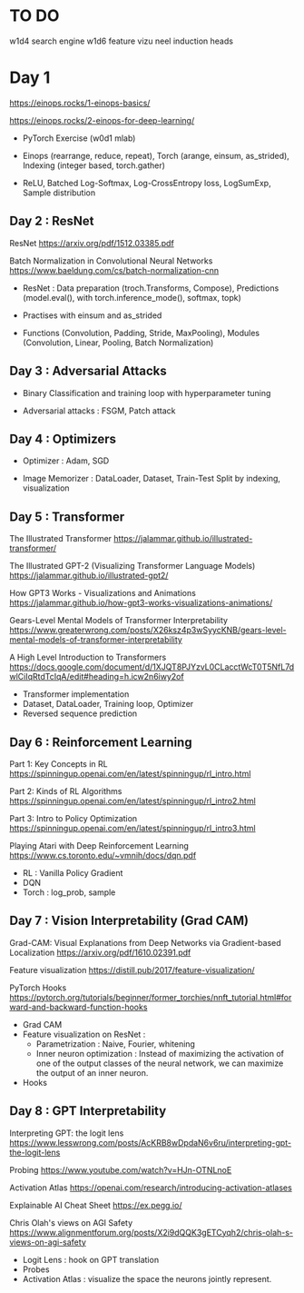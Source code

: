 # TO DO 

w1d4 search engine
w1d6 feature vizu
neel induction heads


# Day 1 

https://einops.rocks/1-einops-basics/

https://einops.rocks/2-einops-for-deep-learning/

- PyTorch Exercise (w0d1 mlab)

- Einops (rearrange, reduce, repeat), Torch (arange, einsum, as_strided), Indexing (integer based, torch.gather)

- ReLU, Batched Log-Softmax, Log-CrossEntropy loss, LogSumExp, Sample distribution

## Day 2 : ResNet

ResNet https://arxiv.org/pdf/1512.03385.pdf

Batch Normalization in Convolutional Neural Networks  https://www.baeldung.com/cs/batch-normalization-cnn

- ResNet : Data preparation (troch.Transforms, Compose), Predictions (model.eval(), with torch.inference_mode(), softmax, topk)

- Practises with einsum and as_strided

- Functions (Convolution, Padding, Stride, MaxPooling), Modules (Convolution, Linear, Pooling, Batch Normalization)


## Day 3 : Adversarial Attacks

- Binary Classification and training loop with hyperparameter tuning

- Adversarial attacks : FSGM, Patch attack

## Day 4 : Optimizers

- Optimizer : Adam, SGD

- Image Memorizer : DataLoader, Dataset, Train-Test Split by indexing, visualization

## Day 5 : Transformer

The Illustrated Transformer
https://jalammar.github.io/illustrated-transformer/

The Illustrated GPT-2 (Visualizing Transformer Language Models)
https://jalammar.github.io/illustrated-gpt2/

How GPT3 Works - Visualizations and Animations
https://jalammar.github.io/how-gpt3-works-visualizations-animations/

Gears-Level Mental Models of Transformer Interpretability
https://www.greaterwrong.com/posts/X26ksz4p3wSyycKNB/gears-level-mental-models-of-transformer-interpretability

A High Level Introduction to Transformers
https://docs.google.com/document/d/1XJQT8PJYzvL0CLacctWcT0T5NfL7dwlCiIqRtdTcIqA/edit#heading=h.icw2n6iwy2of


- Transformer implementation 
- Dataset, DataLoader, Training loop, Optimizer
- Reversed sequence prediction

## Day 6 : Reinforcement Learning

Part 1: Key Concepts in RL
https://spinningup.openai.com/en/latest/spinningup/rl_intro.html

Part 2: Kinds of RL Algorithms
https://spinningup.openai.com/en/latest/spinningup/rl_intro2.html

Part 3: Intro to Policy Optimization
https://spinningup.openai.com/en/latest/spinningup/rl_intro3.html

Playing Atari with Deep Reinforcement Learning
https://www.cs.toronto.edu/~vmnih/docs/dqn.pdf

- RL : Vanilla Policy Gradient
- DQN
- Torch : log_prob, sample

## Day 7 : Vision Interpretability (Grad CAM)

Grad-CAM: Visual Explanations from Deep Networks via Gradient-based Localization
https://arxiv.org/pdf/1610.02391.pdf

Feature visualization
https://distill.pub/2017/feature-visualization/

PyTorch Hooks 
https://pytorch.org/tutorials/beginner/former_torchies/nnft_tutorial.html#forward-and-backward-function-hooks 


- Grad CAM 
- Feature visualization on ResNet : 
    - Parametrization : Naive, Fourier, whitening
    - Inner neuron optimization : Instead of maximizing the activation of one of the output classes of the neural network, we can maximize the output of an inner neuron.
- Hooks

## Day 8 : GPT Interpretability

Interpreting GPT: the logit lens
https://www.lesswrong.com/posts/AcKRB8wDpdaN6v6ru/interpreting-gpt-the-logit-lens 

Probing 
https://www.youtube.com/watch?v=HJn-OTNLnoE

Activation Atlas
https://openai.com/research/introducing-activation-atlases

Explainable AI Cheat Sheet
https://ex.pegg.io/

Chris Olah's views on AGI Safety
https://www.alignmentforum.org/posts/X2i9dQQK3gETCyqh2/chris-olah-s-views-on-agi-safety

- Logit Lens : hook on GPT translation
- Probes
- Activation Atlas : visualize the space the neurons jointly represent.